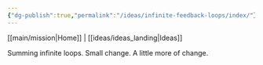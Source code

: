 ```yaml
---
{"dg-publish":true,"permalink":"/ideas/infinite-feedback-loops/index/"}
---
```


[[main/mission\|Home]] | [[ideas/ideas_landing\|Ideas]]

Summing infinite loops. Small change. A little more of change.